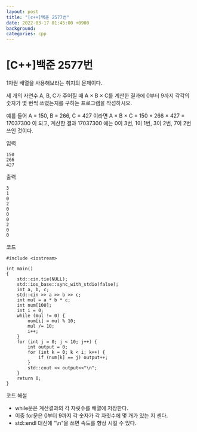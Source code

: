 ```yaml
---
layout: post
title: "[c++]백준 2577번"
date: 2022-03-17 01:45:00 +0900
background:
categories: cpp
---
```


# [C++]백준 2577번

1차원 배열을 사용해보라는 취지의 문제이다.

세 개의 자연수 A, B, C가 주어질 때 A × B × C를 계산한 결과에 0부터 9까지 각각의 숫자가 몇 번씩 쓰였는지를 구하는 프로그램을 작성하시오.

예를 들어 A = 150, B = 266, C = 427 이라면 A × B × C = 150 × 266 × 427 = 17037300 이 되고, 계산한 결과 17037300 에는 0이 3번, 1이 1번, 3이 2번, 7이 2번 쓰인 것이다.

입력

    150
    266
    427

출력

    3
    1
    0
    2
    0
    0
    0
    2
    0
    0

코드

    #include <iostream>

    int main()
    {
        std::cin.tie(NULL);
        std::ios_base::sync_with_stdio(false);
        int a, b, c;
        std::cin >> a >> b >> c;
        int mul = a * b * c;
        int num[100];
        int i = 0;
        while (mul != 0) {
            num[i] = mul % 10;
            mul /= 10;
            i++;
        }
        for (int j = 0; j < 10; j++) {
            int output = 0;
            for (int k = 0; k < i; k++) {
                if (num[k] == j) output++;
            }
            std::cout << output<<"\n";
        }
        return 0;
    }


코드 해설 

- while문은 계산결과의 각 자릿수를 배열에 저장한다.
- 이중 for문은 0부터 9까지 각 숫자가 각 자릿수에 몇 개가 있는 지 센다.
- std::endl 대신에 "\n"을 쓰면 속도를 향상 시킬 수 있다.